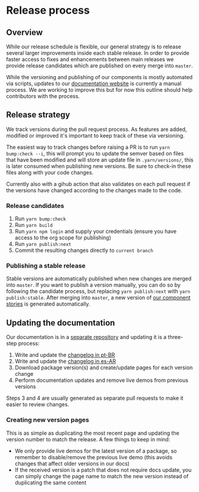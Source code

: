 # Release process

## Overview

While our release schedule is flexible, our general strategy is to release several larger improvements inside each stable release. In order to provide faster access to fixes and enhancements between main releases we provide release candidates which are published on every merge into `master`.

While the versioning and publishing of our components is mostly automated via scripts, updates to our [documentation website](https://nimbus.nubestaging.com/overview/getting-started) is currently a manual process. We are working to improve this but for now this outline should help contributors with the process.

## Release strategy

We track versions during the pull request process. As features are added, modified or improved it's important to keep track of these via versioning.

The easiest way to track changes before raising a PR is to run `yarn bump:check --i`, this will prompt you to update the semver based on files that have been modified and will store an update file in `.yarn/versions/`, this is later consumed when publishing new versions. Be sure to check-in these files along with your code changes.

Currently also with a gihub action that also validates on each pull request if the versions have changed according to the changes made to the code.

### Release candidates

1. Run `yarn bump:check`
1. Run `yarn build`
1. Run `yarn npm login` and supply your credentials (ensure you have access to the org scope for publishing)
1. Run `yarn publish:next`
1. Commit the resulting changes directly to `current branch`

### Publishing a stable release

Stable versions are automatically published when new changes are merged into `master`. If you want to publish a version manually, you can do so by following the candidate process, but replacing `yarn publish:next` with `yarn publish:stable`.
After merging into `master`, a new version of [our component stories](https://tiendanube.github.io/nimbus-design-system) is generated automatically.

## Updating the documentation

Our documentation is in a [separate repository](https://github.com/TiendaNube/nimbus-doc) and updating it is a three-step process:

1. Write and update the [changelog in pt-BR](https://github.com/TiendaNube/nimbus-doc/blob/devel/data/overview/pt-BR/releases.mdx)
2. Write and update the [changelog in es-AR](https://github.com/TiendaNube/nimbus-doc/blob/devel/data/overview/es-AR/releases.mdx)
3. Download package version(s) and create/update pages for each version change
4. Perform documentation updates and remove live demos from previous versions

Steps 3 and 4 are usually generated as separate pull requests to make it easier to review changes.

### Creating new version pages

This is as simple as duplicating the most recent page and updating the version number to match the release. A few things to keep in mind:

- We only provide live demos for the latest version of a package, so remember to disable/remove the previous live demo (this avoids changes that affect older versions in our docs)
- If the received version is a patch that does not require docs update, you can simply change the page name to match the new version instead of duplicating the same content
